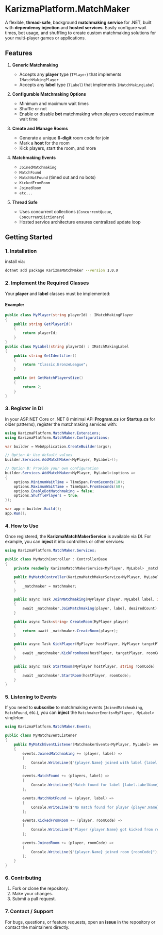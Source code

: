 # KarizmaPlatform.MatchMaker

A flexible, **thread-safe**, background **matchmaking service** for .NET, built with **dependency injection** and **hosted services**. Easily configure wait times, bot usage, and shuffling to create custom matchmaking solutions for your multi-player games or applications.

## Features

1. **Generic Matchmaking**
    - Accepts any **player** type (`TPlayer`) that implements `IMatchMakingPlayer`
    - Accepts any **label** type (`TLabel`) that implements `IMatchMakingLabel`

2. **Configurable Matchmaking Options**
    - Minimum and maximum wait times
    - Shuffle or not
    - Enable or disable **bot** matchmaking when players exceed maximum wait time

3. **Create and Manage Rooms**
    - Generate a unique **6-digit** room code for join
    - Mark a **host** for the room
    - Kick players, start the room, and more

4. **Matchmaking Events**
    - `JoinedMatchmaking`
    - `MatchFound`
    - `MatchNotFound` (timed out and no bots)
    - `KickedFromRoom`
    - `JoinedRoom`
    - `etc...`

5. **Thread Safe**
    - Uses concurrent collections (`ConcurrentQueue`, `ConcurrentDictionary`)
    - Hosted service architecture ensures centralized update loop

## Getting Started

### 1. Installation

install via:

```bash
dotnet add package KarizmaMatchMaker --version 1.0.0
```


### 2. Implement the Required Classes

Your **player** and **label** classes must be implemented:

#### Example:

```csharp
public class MyPlayer(string playerId) : IMatchMakingPlayer
{
    public string GetPlayerId()
    {
        return playerId;
    }
}
public class MyLabel(string playerId) : IMatchMakingLabel
{
    public string GetIdentifier()
    {
        return "Classic,BronzeLeague";
    }

    public int GetMatchPlayersSize()
    {
        return 2;
    }
}
```

### 3. Register in DI

In your ASP.NET Core or .NET 8 minimal API **Program.cs** (or **Startup.cs** for older patterns), register the matchmaking services with:

```csharp
using KarizmaPlatform.MatchMaker.Extensions;
using KarizmaPlatform.MatchMaker.Configurations;

var builder = WebApplication.CreateBuilder(args);

// Option A: Use default values
builder.Services.AddMatchMaker<MyPlayer, MyLabel>();

// Option B: Provide your own configuration
builder.Services.AddMatchMaker<MyPlayer, MyLabel>(options =>
{
    options.MinimumWaitTime = TimeSpan.FromSeconds(10);
    options.MaximumWaitTime = TimeSpan.FromSeconds(60);
    options.EnableBotMatchmaking = false;
    options.ShufflePlayers = true;
});

var app = builder.Build();
app.Run();
```

### 4. How to Use

Once registered, the **KarizmaMatchMakerService** is available via DI. For example, you can **inject** it into controllers or other services:

```csharp
using KarizmaPlatform.MatchMaker.Services;

public class MyMatchController : ControllerBase
{
    private readonly KarizmaMatchMakerService<MyPlayer, MyLabel> _matchmaker;

    public MyMatchController(KarizmaMatchMakerService<MyPlayer, MyLabel> matchmaker)
    {
        _matchmaker = matchmaker;
    }

    public async Task JoinMatchmaking(MyPlayer player, MyLabel label, int desiredCount)
    {
        await _matchmaker.JoinMatchmaking(player, label, desiredCount);
    }

    public async Task<string> CreateRoom(MyPlayer player)
    {
        return await _matchmaker.CreateRoom(player);
    }

    public async Task KickPlayer(MyPlayer hostPlayer, MyPlayer targetPlayer, string roomCode)
    {
        await _matchmaker.KickFromRoom(hostPlayer, targetPlayer, roomCode);
    }

    public async Task StartRoom(MyPlayer hostPlayer, string roomCode)
    {
        await _matchmaker.StartRoom(hostPlayer, roomCode);
    }
}
```

### 5. Listening to Events

If you need to **subscribe** to matchmaking events (`JoinedMatchmaking`, `MatchFound`, etc.), you can **inject** the `MatchmakerEvents<MyPlayer, MyLabel>` singleton:

```csharp
using KarizmaPlatform.MatchMaker.Events;

public class MyMatchEventListener
{
    public MyMatchEventListener(MatchmakerEvents<MyPlayer, MyLabel> events)
    {
        events.JoinedMatchmaking += (player, label) =>
        {
            Console.WriteLine($"{player.Name} joined with label {label.LabelName}");
        };

        events.MatchFound += (players, label) =>
        {
            Console.WriteLine($"Match found for label {label.LabelName} with {players.Count} players");
        };

        events.MatchNotFound += (player, label) =>
        {
            Console.WriteLine($"No match found for player {player.Name} with label {label.LabelName}");
        };

        events.KickedFromRoom += (player, roomCode) =>
        {
            Console.WriteLine($"Player {player.Name} got kicked from room {roomCode}");
        };

        events.JoinedRoom += (player, roomCode) =>
        {
            Console.WriteLine($"{player.Name} joined room {roomCode}");
        };
    }
}
```


### 6. Contributing

1. Fork or clone the repository.
2. Make your changes.
3. Submit a pull request.

### 7. Contact / Support

For bugs, questions, or feature requests, open an **issue** in the repository or contact the maintainers directly.
